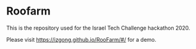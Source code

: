 # Roofarm

This is the repository used for the Israel Tech Challenge hackathon 2020.

Please visit https://izgong.github.io/RooFarm/#/ for a demo.
